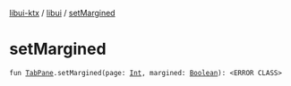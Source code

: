 [libui-ktx](../index.md) / [libui](index.md) / [setMargined](./set-margined.md)

# setMargined

`fun `[`TabPane`](-tab-pane/index.md)`.setMargined(page: `[`Int`](https://kotlinlang.org/api/latest/jvm/stdlib/kotlin/-int/index.html)`, margined: `[`Boolean`](https://kotlinlang.org/api/latest/jvm/stdlib/kotlin/-boolean/index.html)`): <ERROR CLASS>`